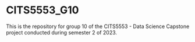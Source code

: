 # CITS5553_G10
This is the repository for group 10 of the CITS5553 - Data Science Capstone project conducted during semester 2 of 2023.
